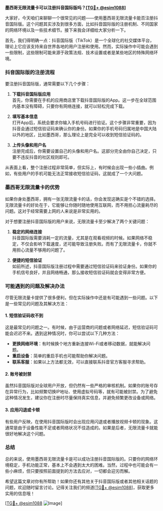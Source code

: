 **墨西哥无限流量卡可以注册抖音国际版吗？[[TG💪+ @esim1088](https://t.me/s/esim1088)]**

大家好，今天咱们来聊聊一个很常见的问题——使用墨西哥无限流量卡能否注册抖音国际版。这个问题其实涉及到很多方面，比如抖音国际版的注册机制、不同国家的网络环境以及一些技术细节。接下来我会详细给大家分析一下。

首先，我们得明确一点：抖音国际版（TikTok）是一个全球化的社交媒体平台，理论上它应该支持来自世界各地的用户注册和使用。然而，实际操作中可能会遇到一些限制，这些限制可能来源于政策法规、技术设置或者是某些地区的特殊网络环境。

### 抖音国际版的注册流程

要注册抖音国际版，通常需要以下几个步骤：

1. **下载抖音国际版应用**  
   首先，你需要在手机的应用商店里下载抖音国际版的App。这一步在全球范围内基本没有障碍，只要你有网络连接，就可以轻松完成下载。

2. **填写基本信息**  
   打开App后，系统会要求你输入手机号码进行验证。这个步骤非常重要，因为抖音会通过短信验证码来确认你的身份。如果你的手机号码归属地是中国大陆以外的地区，比如墨西哥，那么理论上是完全可以收到短信验证码的。

3. **上传头像和用户名**  
   注册完成后，你需要设置自己的头像和用户名。这部分完全由你自己决定，只要不违反抖音的社区规则即可。

从表面上看，整个注册过程非常简单，但实际上，有时候会出现一些小插曲。例如，有些用户的手机可能无法正常接收短信验证码，这就成了一个大问题。

### 墨西哥无限流量卡的优势

如果你身处墨西哥，拥有一张无限流量卡的话，你会发现这确实是个不错的选择。无限流量卡的好处在于，它能够让你随时随地使用互联网，而不用担心流量耗尽的问题。这对于经常需要上网的人来说是非常实用的。

对于想要注册抖音国际版的用户来说，无限流量卡至少解决了两个关键问题：

1. **稳定的网络连接**  
   抖音国际版需要消耗一定的流量，尤其是在观看视频的时候。如果网络不稳定，不仅会影响下载速度，还可能导致注册失败。而有了无限流量卡，你就不用担心流量不够用的问题了。

2. **便捷的短信验证**  
   如前所述，抖音国际版注册过程中需要通过短信验证码来验证身份。如果你的手机信号良好，并且网络畅通，那么接收短信验证码就会变得非常方便。

### 可能遇到的问题及解决办法

尽管无限流量卡提供了很多便利，但在实际操作中还是有可能遇到一些问题。以下是一些常见的问题及其解决方法：

#### 1. 短信验证码收不到
这是最常见的问题之一。有时候，由于运营商的问题或者网络延迟，短信验证码可能会迟迟不来。遇到这种情况时，你可以尝试以下几种方法：
- **更换网络环境**：有时候换个地方重新连接Wi-Fi或者移动数据，就能解决问题。
- **重启设备**：简单的重启手机也可能帮助你解决问题。
- **联系客服**：如果以上方法都无效，可以直接联系抖音官方客服寻求帮助。

#### 2. 账号被封禁
虽然抖音国际版对全球用户开放，但仍然有一些严格的审核机制。如果你的账号存在异常行为，比如频繁切换IP地址、使用虚拟号码等，就有可能被封禁。为了避免这种情况发生，建议你在注册时尽量保持真实信息，并避免频繁更改设备或网络。

#### 3. 应用闪退或卡顿
有些用户反映，在使用抖音国际版时会出现应用闪退或者播放视频卡顿的现象。这通常是由于设备性能不足或者网络状况不佳造成的。如果是后者，无限流量卡就能很好地解决这个问题。

### 总结

总的来说，使用墨西哥无限流量卡是可以成功注册抖音国际版的。只要你的网络环境稳定，手机功能正常，基本上不会遇到太大的困难。当然，过程中也可能会有一些小麻烦，但只要按照前面提到的方法去应对，一切都会迎刃而解。

希望这篇文章对你有所帮助！如果你还有其他关于抖音国际版或者其他相关话题的问题，欢迎随时留言讨论。记得关注我们的频道[[TG💪+ @esim1088](https://t.me/s/esim1088)]，获取更多实用的信息哦！

[[TG💪+ @esim1088](https://t.me/s/esim1088) ![Image](https://i.postimg.cc/4NQfJmqS/Snipaste-2025-05-13-00-14-12.png)]